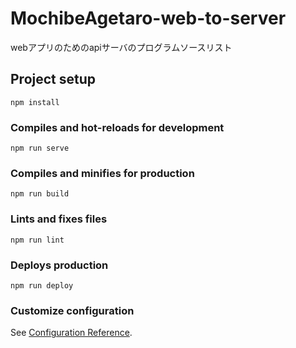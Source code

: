 # MochibeAgetaro-web-to-server
webアプリのためのapiサーバのプログラムソースリスト

## Project setup
```
npm install
```

### Compiles and hot-reloads for development
```
npm run serve
```

### Compiles and minifies for production
```
npm run build
```

### Lints and fixes files
```
npm run lint
```

### Deploys production
```
npm run deploy
```

### Customize configuration
See [Configuration Reference](hhttps://firebase.google.com/docs/cli?hl=ja).
